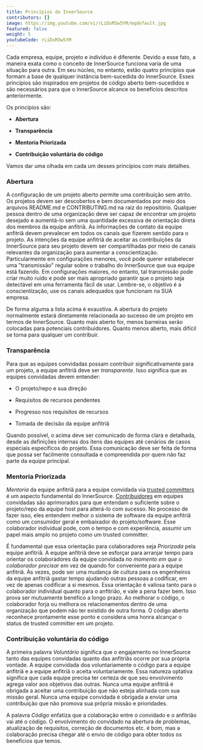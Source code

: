 ```yaml
---
title: Princípios do InnerSource
contributors: []
image: https://img.youtube.com/vi/rLiDsM3w5YM/mqdefault.jpg
featured: false
weight: 5
youtubeCode: rLiDsM3w5YM
---
```

<div class="paragraph">
<p>Cada empresa, equipe, projeto e indivíduo é diferente.
Devido a esse fato, a maneira exata como o conceito de InnerSource funciona varia de uma situação para outra.
Em seu núcleo, no entanto, estão quatro princípios que formam a base de qualquer instância bem-sucedida do InnerSource.
Esses princípios são inspirados em projetos de código aberto bem-sucedidos e são necessários para que o InnerSource alcance os benefícios descritos anteriormente.</p>
</div>
<div class="paragraph">
<p>Os princípios são:</p>
</div>
<div class="ulist">
<ul>
<li>
<p><strong>Abertura</strong></p>
</li>
<li>
<p><strong>Transparência</strong></p>
</li>
<li>
<p><strong>Mentoria Priorizada</strong></p>
</li>
<li>
<p><strong>Contribuição voluntária do código</strong></p>
</li>
</ul>
</div>
<div class="paragraph">
<p>Vamos dar uma olhada em cada um desses princípios com mais detalhes.</p>
</div>
<div class="sect2">
<h3 id="_abertura">Abertura</h3>
<div class="paragraph">
<p>A configuração de um projeto aberto permite uma contribuição sem atrito.
Os projetos devem ser descobertos e bem documentados por meio dos arquivos README.md e CONTRIBUTING.md na raiz do repositório.
Qualquer pessoa dentro de uma organização deve ser capaz de encontrar um projeto desejado e aumentá-lo sem uma quantidade excessiva de orientação direta dos membros da equipe anfitriã.
As informações de contato da equipe anfitriã devem prevalecer em todos os canais que fizerem sentido para o projeto.
As intenções da equipe anfitriã de aceitar as contribuições da InnerSource para seu projeto devem ser compartilhadas por meio de canais relevantes da organização para aumentar a conscientização.
Particularmente em configurações menores, você pode querer estabelecer uma "transmissão" regular sobre o trabalho do InnerSource que sua equipe está fazendo.
Em configurações maiores, no entanto, tal transmissão pode criar muito ruído e pode ser mais apropriado garantir que o projeto seja detectável em uma ferramenta fácil de usar.
Lembre-se, o objetivo é a conscientização, use os canais adequados que funcionam na SUA empresa.</p>
</div>
<div class="paragraph">
<p>De forma alguma a lista acima é exaustiva.
A abertura do projeto normalmente estará diretamente relacionada ao sucesso de um projeto em termos de InnerSource.
Quanto mais aberto for, menos barreiras serão colocadas para potenciais contribuidores.
Quanto menos aberto, mais difícil se torna para qualquer um contribuir.</p>
</div>
</div>
<div class="sect2">
<h3 id="_transparência">Transparência</h3>
<div class="paragraph">
<p>Para que as equipes convidadas possam contribuir significativamente para um projeto, a equipe anfitriã deve ser <em>transparente</em>.
Isso significa que as equipes convidadas devem entender:</p>
</div>
<div class="ulist">
<ul>
<li>
<p>O projeto/repo e sua direção</p>
</li>
<li>
<p>Requisitos de recursos pendentes</p>
</li>
<li>
<p>Progresso nos requisitos de recursos</p>
</li>
<li>
<p>Tomada de decisão da equipe anfitriã</p>
</li>
</ul>
</div>
<div class="paragraph">
<p>Quando possível, o acima deve ser comunicado de forma clara e detalhada, desde as definições internas dos itens das equipes até cenários de casos especiais específicos do projeto.
Essa comunicação deve ser feita de forma que possa ser facilmente consultada e compreendida por quem não faz parte da equipe principal.</p>
</div>
</div>
<div class="sect2">
<h3 id="_mentoria_priorizada">Mentoria Priorizada</h3>
<div class="paragraph">
<p><em>Mentoria</em> da equipe anfitriã para a equipe convidada via <a href="https://innersourcecommons.org/learn/learning-path/trusted-committer">trusted committers</a> é um aspecto fundamental do InnerSource.
<a href="https://innersourcecommons.org/learn/learning-path/contributor">Contribuidores</a> em equipes convidadas são aprimorados para que entendam o suficiente sobre o projeto/repo da equipe host para alterá-lo com sucesso.
No processo de fazer isso, eles entendem melhor o sistema de software da equipe anfitriã como um consumidor geral e embaixador do projeto/software.
Esse colaborador individual pode, com o tempo e com experiência, assumir um papel mais amplo no projeto como um trusted committer.</p>
</div>
<div class="paragraph">
<p>É fundamental que essa orientação para colaboradores seja <em>Priorizada</em> pela equipe anfitriã.
A equipe anfitriã deve se esforçar para arranjar tempo para orientar os colaboradores da equipe convidada <em>no momento em que o colaborador precisar</em> em vez de quando for conveniente para a equipe anfitriã.
Às vezes, pode ser uma mudança de cultura para os engenheiros da equipe anfitriã gastar tempo ajudando outras pessoas a codificar, em vez de apenas codificar a si mesmos.
Essa orientação é valiosa tanto para o colaborador individual quanto para o anfitrião, e vale a pena fazer bem.
Isso prova ser mutuamente benéfico a longo prazo. Ao melhorar o código, o colaborador forja ou melhora os relacionamentos dentro de uma organização que podem não ter existido de outra forma.
O código aberto reconhece prontamente esse ponto e considera uma honra alcançar o status de trusted committer em um projeto.</p>
</div>
</div>
<div class="sect2">
<h3 id="_contribuição_voluntária_do_código">Contribuição voluntária do código</h3>
<div class="paragraph">
<p>A primeira palavra <em>Voluntário</em> significa que o engajamento no InnerSource tanto das equipes convidadas quanto das anfitriãs ocorre por sua própria vontade.
A equipe convidada doa voluntariamente o código para a equipe anfitriã e a equipe anfitriã o aceita voluntariamente.
Essa natureza optativa significa que cada equipe precisa ter certeza de que seu envolvimento agrega valor aos objetivos das outras.
Nunca uma equipe anfitriã é obrigada a aceitar uma contribuição que não esteja alinhada com sua missão geral.
Nunca uma equipe convidada é obrigada a enviar uma contribuição que não promova sua própria missão e prioridades.</p>
</div>
<div class="paragraph">
<p>A palavra <em>Código</em> enfatiza que a colaboração entre o convidado e o anfitrião vai até o código.
O envolvimento do convidado na abertura de problemas, atualização de requisitos, correção de documentos etc. é bom, mas a colaboração precisa chegar até o envio de código para obter todos os benefícios que temos.</p>
</div>
</div>
<!--- This file autogenerated from https://github.com/InnerSourceCommons/InnerSourceLearningPath/blob/main/scripts -->